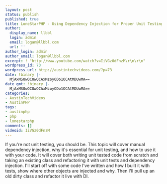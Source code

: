 ```yaml
---
layout: post
status: publish
published: true
title: LoneStarPHP - Using Dependency Injection for Proper Unit Testing
author:
  display_name: llbbl
  login: admin
  email: logan@llbbl.com
  url: ''
author_login: admin
author_email: logan@llbbl.com
excerpt: ! "http://www.youtube.com/watch?v=IiVGz0dFnzM\r\n\r\n"
wordpress_id: 73
wordpress_url: http://austintechvideos.com/?p=73
date: !binary |-
  MjAxMS0wOC0wOCAxMzoyODo1OCAtMDUwMA==
date_gmt: !binary |-
  MjAxMS0wOC0wOCAxMzoyODo1OCAtMDUwMA==
categories:
- AustinTechVideos
- AustinPHP
tags:
- austinphp
- php
- lonestarphp
comments: []
videoid: IiVGz0dFnzM
---
```

<p>If you're not unit testing, you should be. This topic will cover manual dependency injection, why it's
essential for unit testing, and how to use it with your code. It will cover both writing unit tested code
from scratch and taking an existing class and refactoring it with unit tests and dependency injection. I'll
start off with some code I've written and how I built it with tests, show where other objects are injected
and why. Then I'll pull up an old dirty class and refactor it live with DI.</p>
